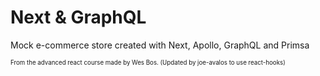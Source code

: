 # Next & GraphQL

Mock e-commerce store created with Next, Apollo, GraphQL and Primsa


<sub><sup>From the advanced react course made by Wes Bos. (Updated by joe-avalos to use react-hooks)</sup></sub>
